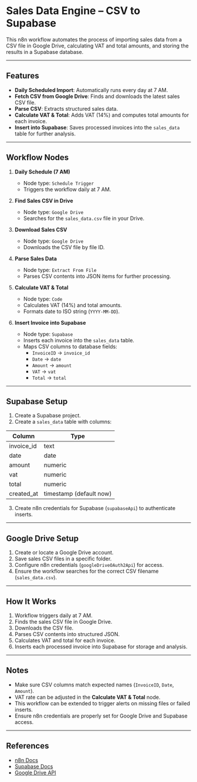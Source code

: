 # Sales Data Engine – CSV to Supabase

This n8n workflow automates the process of importing sales data from a CSV file in Google Drive, calculating VAT and total amounts, and storing the results in a Supabase database.

---

## Features

- **Daily Scheduled Import**: Automatically runs every day at 7 AM.
- **Fetch CSV from Google Drive**: Finds and downloads the latest sales CSV file.
- **Parse CSV**: Extracts structured sales data.
- **Calculate VAT & Total**: Adds VAT (14%) and computes total amounts for each invoice.
- **Insert into Supabase**: Saves processed invoices into the `sales_data` table for further analysis.

---

## Workflow Nodes

1. **Daily Schedule (7 AM)**
   - Node type: `Schedule Trigger`
   - Triggers the workflow daily at 7 AM.

2. **Find Sales CSV in Drive**
   - Node type: `Google Drive`
   - Searches for the `sales_data.csv` file in your Drive.

3. **Download Sales CSV**
   - Node type: `Google Drive`
   - Downloads the CSV file by file ID.

4. **Parse Sales Data**
   - Node type: `Extract From File`
   - Parses CSV contents into JSON items for further processing.

5. **Calculate VAT & Total**
   - Node type: `Code`
   - Calculates VAT (14%) and total amounts.
   - Formats date to ISO string (`YYYY-MM-DD`).

6. **Insert Invoice into Supabase**
   - Node type: `Supabase`
   - Inserts each invoice into the `sales_data` table.
   - Maps CSV columns to database fields:
     - `InvoiceID` → `invoice_id`
     - `Date` → `date`
     - `Amount` → `amount`
     - `VAT` → `vat`
     - `Total` → `total`

---

## Supabase Setup

1. Create a Supabase project.
2. Create a `sales_data` table with columns:

| Column      | Type       |
|------------|-----------|
| invoice_id  | text      |
| date        | date      |
| amount      | numeric   |
| vat         | numeric   |
| total       | numeric   |
| created_at  | timestamp (default now) |

3. Create n8n credentials for Supabase (`supabaseApi`) to authenticate inserts.

---

## Google Drive Setup

1. Create or locate a Google Drive account.
2. Save sales CSV files in a specific folder.
3. Configure n8n credentials (`googleDriveOAuth2Api`) for access.
4. Ensure the workflow searches for the correct CSV filename (`sales_data.csv`).

---

## How It Works

1. Workflow triggers daily at 7 AM.
2. Finds the sales CSV file in Google Drive.
3. Downloads the CSV file.
4. Parses CSV contents into structured JSON.
5. Calculates VAT and total for each invoice.
6. Inserts each processed invoice into Supabase for storage and analysis.

---

## Notes

- Make sure CSV columns match expected names (`InvoiceID`, `Date`, `Amount`).
- VAT rate can be adjusted in the **Calculate VAT & Total** node.
- This workflow can be extended to trigger alerts on missing files or failed inserts.
- Ensure n8n credentials are properly set for Google Drive and Supabase access.

---

## References

- [n8n Docs](https://docs.n8n.io/)
- [Supabase Docs](https://supabase.com/docs)
- [Google Drive API](https://developers.google.com/drive/api)
